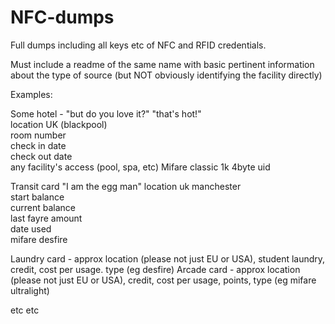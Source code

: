 # NFC-dumps
Full dumps including all keys etc of NFC and RFID credentials.  
  
Must include a readme of the same name with basic pertinent information about the type of source (but NOT obviously identifying the facility directly)


Examples:

Some hotel - "but do you love it?" "that's hot!"  
location UK (blackpool)  
room number  
check in date  
check out date  
any facility's access (pool, spa, etc) 
Mifare classic 1k 4byte uid  


Transit card "I am the egg man" 
location uk manchester  
start balance  
current balance  
last fayre amount  
date used  
mifare desfire  


Laundry card - approx location (please not just EU or USA), student laundry, credit, cost per usage. type (eg desfire)
Arcade card -  approx location (please not just EU or USA), credit, cost per usage, points, type (eg mifare ultralight)  

etc etc

